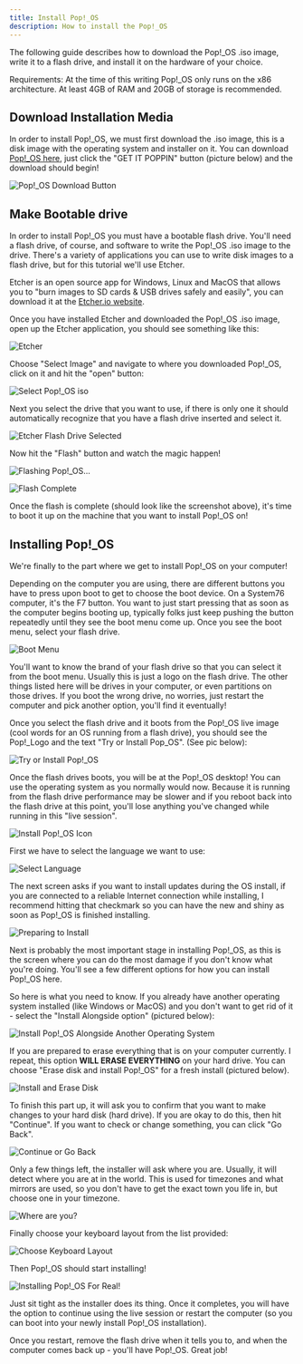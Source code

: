 ```yaml
---
title: Install Pop!_OS
description: How to install the Pop!_OS
---
```


The following guide describes how to download the Pop\!\_OS .iso image, write it to a flash drive, and install it on the hardware of your choice.

Requirements: At the time of this writing Pop\!\_OS only runs on the x86 architecture. At least 4GB of RAM and 20GB of storage is recommended.

## Download Installation Media

In order to install Pop\!\_OS, we must first download the .iso image, this is a disk image with the operating system and installer on it. You can download [Pop\!\_OS here](https://pop.system76.com), just click the "GET IT POPPIN" button (picture below) and the download should begin!

![Pop!_OS Download Button](/images/install-pop-os/pop-download-button.png)

## Make Bootable drive

In order to install Pop\!\_OS you must have a bootable flash drive. You'll need a flash drive, of course, and software to write the Pop\!\_OS .iso image to the drive. There's a variety of applications you can use to write disk images to a flash drive, but for this tutorial we'll use Etcher.

Etcher is an open source app for Windows, Linux and MacOS that allows you to "burn images to SD cards & USB drives safely and easily", you can download it at the [Etcher.io website](https://etcher.io).

Once you have installed Etcher and downloaded the Pop\!\_OS .iso image, open up the Etcher application, you should see something like this:

![Etcher](/images/install-pop-os/etcher.png)

Choose "Select Image" and navigate to where you downloaded Pop\!\_OS, click on it and hit the "open" button:

![Select Pop\!\_OS iso](/images/install-pop-os/open-pop-iso-etcher)

Next you select the drive that you want to use, if there is only one it should automatically recognize that you have a flash drive inserted and select it.

![Etcher Flash Drive Selected](/images/install-pop-os/etcher-flash-selected.png)

Now hit the "Flash" button and watch the magic happen!

![Flashing Pop\!\_OS...](/images/install-pop-os/flashing-pop-os.png)

![Flash Complete](/images/install-pop-os/flash-complete.png)

Once the flash is complete (should look like the screenshot above), it's time to boot it up on the machine that you want to install Pop\!\_OS on!

## Installing Pop\!\_OS

We're finally to the part where we get to install Pop\!\_OS on your computer!

Depending on the computer you are using, there are different buttons you have to press upon boot to get to choose the boot device. On a System76 computer, it's the F7 button. You want to just start pressing that as soon as the computer begins booting up, typically folks just keep pushing the button repeatedly until they see the boot menu come up. Once you see the boot menu, select your flash drive.

![Boot Menu](/images/install-pop-os/boot-menu.jpg)

You'll want to know the brand of your flash drive so that you can select it from the boot menu. Usually this is just a logo on the flash drive. The other things listed here will be drives in your computer, or even partitions on those drives. If you boot the wrong drive, no worries, just restart the computer and pick another option, you'll find it eventually!

Once you select the flash drive and it boots from the Pop\!\_OS live image (cool words for an OS running from a flash drive), you should see the Pop\!\_Logo and the text "Try or Install Pop_OS". (See pic below):

![Try or Install Pop\!\_OS](/images/install-pop-os/selected.png)

Once the flash drives boots, you will be at the Pop\!\_OS desktop! You can use the operating system as you normally would now. Because it is running from the flash drive performance may be slower and if you reboot back into the flash drive at this point, you'll lose anything you've changed while running in this "live session".

![Install Pop\!\_OS Icon](/images/install-pop-os/pop-live-desktop.jpg)

First we have to select the language we want to use:

![Select Language](/images/install-pop-os/select-language-pop.jpg)

The next screen asks if you want to install updates during the OS install, if you are connected to a reliable Internet connection while installing, I recommend hitting that checkmark so you can have the new and shiny as soon as Pop\!\_OS is finished installing.

![Preparing to Install](/images/install-pop-os/preparing-to-install.jpg)

Next is probably the most important stage in installing Pop\!\_OS, as this is the screen where you can do the most damage if you don't know what you're doing. You'll see a few different options for how you can install Pop\!\_OS here.

So here is what you need to know. If you already have another operating system installed (like Windows or MacOS) and you don't want to get rid of it - select the "Install Alongside option" (pictured below):

![Install Pop\!\_OS Alongside Another Operating System](/images/install-pop-os/alongside-install.jpg)

If you are prepared to erase everything that is on your computer currently. I repeat, this option **WILL ERASE EVERYTHING** on your hard drive. You can choose "Erase disk and install Pop\!\_OS" for a fresh install (pictured below).

![Install and Erase Disk](/images/install-pop-os/erase-install.jpg)

To finish this part up, it will ask you to confirm that you want to make changes to your hard disk (hard drive). If you are okay to do this, then hit "Continue". If you want to check or change something, you can click "Go Back".

![Continue or Go Back](/images/install-pop-os/write-changes.jpg)

Only a few things left, the installer will ask where you are. Usually, it will detect where you are at in the world. This is used for timezones and what mirrors are used, so you don't have to get the exact town you life in, but choose one in your timezone.

![Where are you?](/images/install-pop-os/where-are-you.jpg)

Finally choose your keyboard layout from the list provided:

![Choose Keyboard Layout](/images/install-pop-os/keyboard-layout.jpg)

Then Pop\!\_OS should start installing!

![Installing Pop\!\_OS For Real!](/images/install-pop-os/installing-pop-os.jpg)

Just sit tight as the installer does its thing. Once it completes, you will have the option to continue using the live session or restart the computer (so  you can boot into your newly install Pop\!\_OS installation).

Once you restart, remove the flash drive when it tells you to, and when the computer comes back up - you'll have Pop\!\_OS. Great job!
